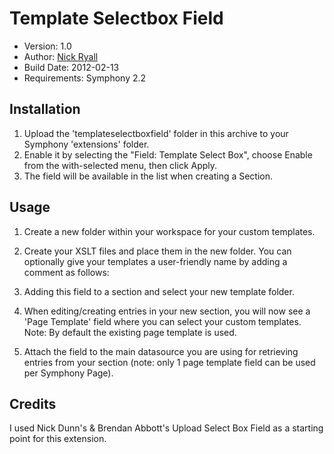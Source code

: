 # Template Selectbox Field
 
* Version: 1.0
* Author: [Nick Ryall](http://randb.com.au)
* Build Date: 2012-02-13
* Requirements: Symphony 2.2

## Installation
 
1. Upload the 'templateselectboxfield' folder in this archive to your Symphony 'extensions' folder.
2. Enable it by selecting the "Field: Template Select Box", choose Enable from the with-selected menu, then click Apply.
3. The field will be available in the list when creating a Section.

## Usage


1. Create a new folder within your workspace for your custom templates.
2. Create your XSLT files and place them in the new folder. You can optionally give your templates a user-friendly name by adding a comment as follows:

	<code><!--<br />
		     Template: Template Name<br />
	--></code>

3. Adding this field to a section and select your new template folder.
4. When editing/creating entries in your new section, you will now see a 'Page Template' field where you can select your custom templates. Note: By default the existing page template is used. 
5. Attach the field to the main datasource you are using for retrieving entries from your section (note: only 1 page template field can be used per Symphony Page). 


## Credits

I used  Nick Dunn's & Brendan Abbott's Upload Select Box Field as a starting point for this extension.